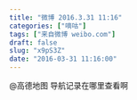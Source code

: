 ```yaml
---
title: "微博 2016.3.31 11:16"
categories: ["嘀咕"]
tags: ["来自微博 weibo.com"]
draft: false
slug: "x9pS3Z"
date: "2016-03-31 11:16:00"
---
```


<p>@高德地图 导航记录在哪里查看啊 ​​​​</p>
